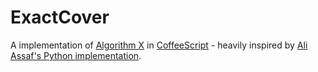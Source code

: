 ExactCover
==========

A implementation of [Algorithm X](http://en.wikipedia.org/wiki/Knuth%27s_Algorithm_X) 
in [CoffeeScript](http://coffeescript.org/) - heavily inspired by
[Ali Assaf's Python implementation](http://www.cs.mcgill.ca/~aassaf9/python/algorithm_x.html).
